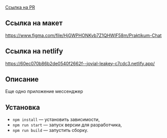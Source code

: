 [Ссылка на PR](https://github.com/romalebedev/middle.messenger.praktikum.yandex/pull/2)

## Ссылка на макет

https://www.figma.com/file/HjGWPHONKvb7Z1QHWlF58m/Praktikum-Chat


## Ссылка на netlify

https://60ec070b86b2de0540f2662f--jovial-leakey-c7cdc3.netlify.app/

## Описание

Еще одно приложение мессенджер

## Установка

- `npm install` — установить зависимости,
- `npm run start` — запуск версии для разработчика,
- `npm run build` — запустить сборку.


